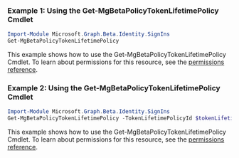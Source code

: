 ### Example 1: Using the Get-MgBetaPolicyTokenLifetimePolicy Cmdlet
```powershell
Import-Module Microsoft.Graph.Beta.Identity.SignIns
Get-MgBetaPolicyTokenLifetimePolicy
```
This example shows how to use the Get-MgBetaPolicyTokenLifetimePolicy Cmdlet.
To learn about permissions for this resource, see the [permissions reference](/graph/permissions-reference).
### Example 2: Using the Get-MgBetaPolicyTokenLifetimePolicy Cmdlet
```powershell
Import-Module Microsoft.Graph.Beta.Identity.SignIns
Get-MgBetaPolicyTokenLifetimePolicy -TokenLifetimePolicyId $tokenLifetimePolicyId
```
This example shows how to use the Get-MgBetaPolicyTokenLifetimePolicy Cmdlet.
To learn about permissions for this resource, see the [permissions reference](/graph/permissions-reference).
